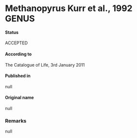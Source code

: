 # Methanopyrus Kurr et al., 1992 GENUS

#### Status
ACCEPTED

#### According to
The Catalogue of Life, 3rd January 2011

#### Published in
null

#### Original name
null

### Remarks
null
